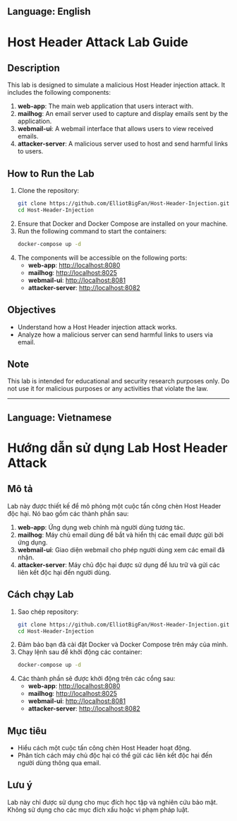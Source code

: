 ## Language: English

# Host Header Attack Lab Guide

## Description
This lab is designed to simulate a malicious Host Header injection attack. It includes the following components:

1. **web-app**: The main web application that users interact with.
2. **mailhog**: An email server used to capture and display emails sent by the application.
3. **webmail-ui**: A webmail interface that allows users to view received emails.
4. **attacker-server**: A malicious server used to host and send harmful links to users.

## How to Run the Lab
1. Clone the repository:
   ```bash
   git clone https://github.com/ElliotBigFan/Host-Header-Injection.git
   cd Host-Header-Injection
   ```
2. Ensure that Docker and Docker Compose are installed on your machine.
3. Run the following command to start the containers:
   ```bash
   docker-compose up -d
   ```
4. The components will be accessible on the following ports:
   - **web-app**: [http://localhost:8080](http://localhost:8080)
   - **mailhog**: [http://localhost:8025](http://localhost:8025)
   - **webmail-ui**: [http://localhost:8081](http://localhost:8081)
   - **attacker-server**: [http://localhost:8082](http://localhost:8082)

## Objectives
- Understand how a Host Header injection attack works.
- Analyze how a malicious server can send harmful links to users via email.

## Note
This lab is intended for educational and security research purposes only. Do not use it for malicious purposes or any activities that violate the law.

---

## Language: Vietnamese

# Hướng dẫn sử dụng Lab Host Header Attack

## Mô tả
Lab này được thiết kế để mô phỏng một cuộc tấn công chèn Host Header độc hại. Nó bao gồm các thành phần sau:

1. **web-app**: Ứng dụng web chính mà người dùng tương tác.
2. **mailhog**: Máy chủ email dùng để bắt và hiển thị các email được gửi bởi ứng dụng.
3. **webmail-ui**: Giao diện webmail cho phép người dùng xem các email đã nhận.
4. **attacker-server**: Máy chủ độc hại được sử dụng để lưu trữ và gửi các liên kết độc hại đến người dùng.

## Cách chạy Lab
1. Sao chép repository:
   ```bash
   git clone https://github.com/ElliotBigFan/Host-Header-Injection.git
   cd Host-Header-Injection
   ```
2. Đảm bảo bạn đã cài đặt Docker và Docker Compose trên máy của mình.
3. Chạy lệnh sau để khởi động các container:
   ```bash
   docker-compose up -d
   ```
4. Các thành phần sẽ được khởi động trên các cổng sau:
   - **web-app**: [http://localhost:8080](http://localhost:8080)
   - **mailhog**: [http://localhost:8025](http://localhost:8025)
   - **webmail-ui**: [http://localhost:8081](http://localhost:8081)
   - **attacker-server**: [http://localhost:8082](http://localhost:8082)

## Mục tiêu
- Hiểu cách một cuộc tấn công chèn Host Header hoạt động.
- Phân tích cách máy chủ độc hại có thể gửi các liên kết độc hại đến người dùng thông qua email.

## Lưu ý
Lab này chỉ được sử dụng cho mục đích học tập và nghiên cứu bảo mật. Không sử dụng cho các mục đích xấu hoặc vi phạm pháp luật.